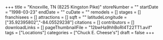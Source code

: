 +++
title = "Knoxville, TN (8225 Kingston Pike)"
storeNumber = ""
startDate = "1998-03-23"
endDate = ""
cuDate = ""
remodels = []
stages = []
franchisees = []
attractions = []
sqft = ""
latitudeLongitude = ["35.92395802","-84.05529238"]
citations = []
contributors = []
downloadLinks = []
pageThumbnailFile = "12bwHa9hhBoRI4T22TT1.avif"
tags = ["Locations"]
categories = ["Chuck E. Cheese's"]
draft = false
+++
